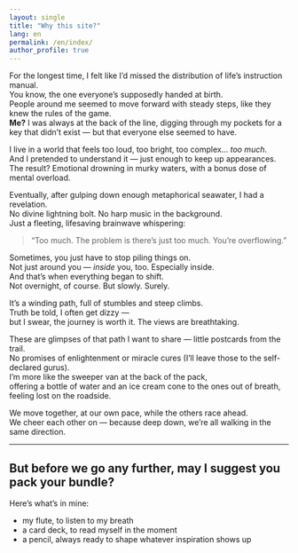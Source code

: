 ```yaml
---
layout: single
title: "Why this site?"
lang: en
permalink: /en/index/
author_profile: true
---
```


For the longest time, I felt like I’d missed the distribution of life’s instruction manual.  
You know, the one everyone’s supposedly handed at birth.  
People around me seemed to move forward with steady steps, like they knew the rules of the game.  
**Me?** I was always at the back of the line, digging through my pockets for a key that didn’t exist — but that everyone else seemed to have.

I live in a world that feels too loud, too bright, too complex… _too much_.  
And I pretended to understand it — just enough to keep up appearances.  
The result? Emotional drowning in murky waters, with a bonus dose of mental overload.

Eventually, after gulping down enough metaphorical seawater, I had a revelation.  
No divine lightning bolt. No harp music in the background.  
Just a fleeting, lifesaving brainwave whispering:  
> “Too much. The problem is there’s just too much. You’re overflowing.”

Sometimes, you just have to stop piling things on.  
Not just around you — _inside_ you, too. Especially inside.  
And that’s when everything began to shift.  
Not overnight, of course. But slowly. Surely.

It’s a winding path, full of stumbles and steep climbs.  
Truth be told, I often get dizzy —  
but I swear, the journey is worth it. The views are breathtaking.

These are glimpses of that path I want to share — little postcards from the trail.  
No promises of enlightenment or miracle cures (I’ll leave those to the self-declared gurus).  
I’m more like the sweeper van at the back of the pack,  
offering a bottle of water and an ice cream cone to the ones out of breath, feeling lost on the roadside.

We move together, at our own pace, while the others race ahead.  
We cheer each other on — because deep down, we’re all walking in the same direction.

---

## But before we go any further, may I suggest you pack your bundle?

Here’s what’s in mine:

- my flute, to listen to my breath  
- a card deck, to read myself in the moment  
- a pencil, always ready to shape whatever inspiration shows up

